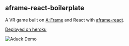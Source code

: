 ## aframe-react-boilerplate
A VR game built on [A-Frame](https://aframe.io) and React with [aframe-react](https://github.com/ngokevin/aframe-react).


[Deployed on heroku](http://aduck.herokuapp.com)

![Aduck Demo](https://media.giphy.com/media/Q8JJlbJ1F1vSchRKhn/giphy.gif)
